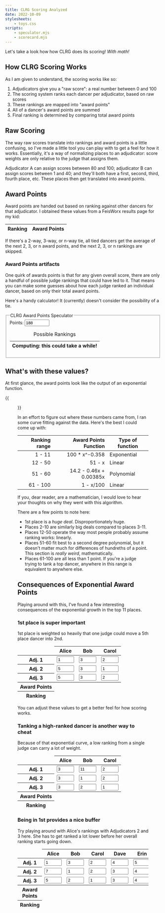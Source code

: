 ```yaml
---
title: CLRG Scoring Analyzed
date: 2022-10-09
stylesheets:
    - toys.css
scripts:
    - speculator.mjs
    - scorecard.mjs
---
```


Let's take a look how how CLRG does its scoring!
*With math!*


## How CLRG Scoring Works

As I am given to understand, the scoring works like so:

1. Adjudicators give you a "raw score": a real number between 0 and 100
2. The scoring system ranks each dancer per adjudicator, based on raw scores
3. These rankings are mapped into "award points"
4. All of a dancer's award points are summed
5. Final ranking is determined by comparing total award points

## Raw Scoring

The way raw scores translate into rankings and award points is a little
confusing, so I've made a little tool you can play with to get a feel for how it
works. Essentially, it's a way of normalizing places to an adjudicator: score
weights are only relative to the judge that assigns them.

Adjudicator A can assign scores between 80 and 100; 
adjudicator B can assign scores between 1 and 40; 
and they'll both have a first, second, third, fourth place, etc.
These places then get translated into award points.


## Award Points

Award points are handed out based on ranking against other dancers for that
adjudicator. I obtained these values from a FeisWorx results page for my kid:

<div class="awardPoints">
    <table>
        <thead>
            <tr>
                <th>Ranking</th><th>Award Points</th>
            </tr>
        </thead>
        <tbody></tbody>
    </table>
</div>

If there's a 2-way, 3-way, or n-way tie,
all tied dancers get the average of the next 2, 3, or n award points,
and the next 2, 3, or n rankings are skipped.

### Award Points artifacts

One quirk of awards points is that for any given overall
score, there are only a handful of possible judge rankings that could have led
to it. That means you can make some guesses about how each judge ranked an
individual dancer, based on only their total award points.

Here's a handy calculator!
It (currently) doesn't consider the possibility of a tie.

<div class="scrolly">
    <fieldset class="speculator">
        <legend>CLRG Award Points Speculator</legend>
        <div>
            Points: <input name="points" type="number" min=41 max=10000 value=188>
            <input name="adjudicators" type="hidden">
        </div>
        <table class="results">
            <caption>Possible Rankings</caption>
            <thead>
                <tr class="warning"><th>Computing: this could take a while!</th></tr>
            </thead>
            <tbody></tbody>
        </table>
    </fieldset>
</div>


## What's with these values?

At first glance, the award points look like the output of an exponential function.

{{<figure src="chart.png" alt="Chart of scores vs. award points">}}

In an effort to figure out where these numbers came from,
I ran some curve fitting against the data.
Here's the best I could come up with:

| Ranking range | Award Points Function | Type of function |
| --: | --: | --- |
| 1 - 11 | 100 * x^-0.358 | Exponential |
| 12 -  50 | 51 - x | Linear |
| 51 - 60 | 14.2 - 0.46x + 0.00385x | Polynomial |
| 61 - 100 | 1 - x/100 | Linear |

If you, dear reader, are a mathematician,
I would love to hear your thoughts on why they went with this algorithm.

There are a few points to note here:

* 1st place is a *huge deal*. Disproportionately huge.
* Places 2-10 are similarly big deals compared to places 3-11.
* Places 12-50 operate the way most people probably assume ranking works: linearly.
* Places 51-60 fit best to a second degree polynomial, but it doesn't matter much for differences of hundreths of a point. This section is *really weird*, mathematically.
* Places 61-100 are all less than 1 point. If you're a judge trying to tank a top dancer, anywhere in this range is equivalent to anywhere else.


## Consequences of Exponential Award Points

Playing around with this,
I've found a few interesting consequences
of the exponential growth in the top 11 places.


### 1st place is super important

1st place is weighted so heavily that one judge could move a 5th place dancer into 2nd.

<table class="scorecard">
    <thead>
        <tr>
            <td></td>
            <th>Alice</th>
            <th>Bob</th>
            <th>Carol</th>
        </tr>
    </thead>
    <tbody>
        <tr>
            <th class="justify-left">Adj. 1</th>
            <td><input type="number" min=1 max=99 value=1 readonly></td>
            <td><input type="number" min=1 max=99 value=3></td>
            <td><input type="number" min=1 max=99 value=2></td>
        </tr>
        <tr>
            <th class="justify-left">Adj. 2</th>
            <td><input type="number" min=1 max=99 value=5></td>
            <td><input type="number" min=1 max=99 value=3></td>
            <td><input type="number" min=1 max=99 value=1></td>
        </tr>
        <tr>
            <th class="justify-left">Adj. 3</th>
            <td><input type="number" min=1 max=99 value=5></td>
            <td><input type="number" min=1 max=99 value=3></td>
            <td><input type="number" min=1 max=99 value=2></td>
        </tr>
    </tbody>
    <tfoot>
        <tr>
            <th class="justify-left">Award Points</th>
            <td class="justify-right"><output name="points"></td>
            <td class="justify-right"><output name="points"></td>
            <td class="justify-right"><output name="points"></td>
        </tr>
        <tr>
            <th class="justify-left">Ranking</th>
            <td class="justify-right"><output name="ranking"></td>
            <td class="justify-right"><output name="ranking"></td>
            <td class="justify-right"><output name="ranking"></td>
        </tr>
    </tfoot>
</table>

You can adjust these values to get a better feel for how scoring works.


### Tanking a high-ranked dancer is another way to cheat

Because of that exponential curve,
a low ranking from a single judge can carry a lot of weight.

<table class="scorecard">
    <thead>
        <tr>
            <td></td>
            <th>Alice</th>
            <th>Bob</th>
            <th>Carol</th>
        </tr>
    </thead>
    <tbody>
        <tr>
            <th class="justify-left">Adj. 1</th>
            <td><input type="number" min=1 max=99 value=3></td>
            <td><input type="number" min=1 max=99 value=11></td>
            <td><input type="number" min=1 max=99 value=2></td>
        </tr>
        <tr>
            <th class="justify-left">Adj. 2</th>
            <td><input type="number" min=1 max=99 value=3></td>
            <td><input type="number" min=1 max=99 value=1></td>
            <td><input type="number" min=1 max=99 value=2></td>
        </tr>
        <tr>
            <th class="justify-left">Adj. 3</th>
            <td><input type="number" min=1 max=99 value=3></td>
            <td><input type="number" min=1 max=99 value=2></td>
            <td><input type="number" min=1 max=99 value=1></td>
        </tr>
    </tbody>
    <tfoot>
        <tr>
            <th class="justify-left">Award Points</th>
            <td class="justify-right"><output name="points"></td>
            <td class="justify-right"><output name="points"></td>
            <td class="justify-right"><output name="points"></td>
        </tr>
        <tr>
            <th class="justify-left">Ranking</th>
            <td class="justify-right"><output name="ranking"></td>
            <td class="justify-right"><output name="ranking"></td>
            <td class="justify-right"><output name="ranking"></td>
        </tr>
    </tfoot>
</table>


### Being in 1st provides a nice buffer

Try playing around with Alice's rankings with Adjudicators 2 and 3 here.
She has to get ranked a lot lower before her overall ranking starts going down.

<div class="scrolly">
    <table class="scorecard">
        <thead>
            <tr>
                <td></td>
                <th>Alice</th>
                <th>Bob</th>
                <th>Carol</th>
                <th>Dave</th>
                <th>Erin</th>
            </tr>
        </thead>
        <tbody>
            <tr>
                <th class="justify-left">Adj. 1</th>
                <td><input type="number" min=1 max=99 value=1></td>
                <td><input type="number" min=1 max=99 value=3></td>
                <td><input type="number" min=1 max=99 value=2></td>
                <td><input type="number" min=1 max=99 value=4></td>
                <td><input type="number" min=1 max=99 value=5></td>
            </tr>
            <tr>
                <th class="justify-left">Adj. 2</th>
                <td><input type="number" min=1 max=99 value=7></td>
                <td><input type="number" min=1 max=99 value=1></td>
                <td><input type="number" min=1 max=99 value=2></td>
                <td><input type="number" min=1 max=99 value=3></td>
                <td><input type="number" min=1 max=99 value=4></td>
            </tr>
            <tr>
                <th class="justify-left">Adj. 3</th>
                <td><input type="number" min=1 max=99 value=5></td>
                <td><input type="number" min=1 max=99 value=2></td>
                <td><input type="number" min=1 max=99 value=1></td>
                <td><input type="number" min=1 max=99 value=3></td>
                <td><input type="number" min=1 max=99 value=4></td>
            </tr>
        </tbody>
        <tfoot>
            <tr>
                <th class="justify-left">Award Points</th>
                <td class="justify-right"><output name="points"></td>
                <td class="justify-right"><output name="points"></td>
                <td class="justify-right"><output name="points"></td>
                <td class="justify-right"><output name="points"></td>
                <td class="justify-right"><output name="points"></td>
            </tr>
            <tr>
                <th class="justify-left">Ranking</th>
                <td class="justify-right"><output name="ranking"></td>
                <td class="justify-right"><output name="ranking"></td>
                <td class="justify-right"><output name="ranking"></td>
                <td class="justify-right"><output name="ranking"></td>
                <td class="justify-right"><output name="ranking"></td>
            </tr>
        </tfoot>
    </table>
</div>